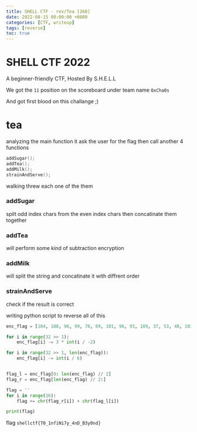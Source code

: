 ```yaml
---
title: SHELL CTF - rev/Tea [268]
date: 2022-08-15 00:00:00 +0800
categories: [CTF, writeup]
tags: [reverse]
toc: true
---
```


# SHELL CTF 2022

A beginner-friendly CTF, Hosted By S.H.E.L.L

We got the `11` position on the scoreboard under team name `0xCha0s`

And got first blood on this challange ;)


# tea
analyzing the main function it ask the user for the flag then call another 4 functions

```c
addSugar();
addTea();
addMilk();
strainAndServe();
```

walking threw each one of the them

### addSugar
spilt odd index chars from the even index chars then concatinate them together

### addTea
will perform some kind of subtraction encryption

### addMilk
will split the string and concatinate it with diffrent order

### strainAndServe
check if the result is correct


writing python script to reverse all of this
```python
enc_flag = [104, 108, 96, 99, 78, 89, 101, 96, 93, 109, 37, 53, 48, 103, 89, 104, 117, 103, 111, 119, 126, 51, 52, 105, 82, 59, 99, 114, 99, 55, 53, 105]

for i in range(32 >> 1):
    enc_flag[i] -= 3 * int(i / -2)

for i in range(32 >> 1, len(enc_flag)):
    enc_flag[i] -= int(i / 6)


flag_l = enc_flag[0: len(enc_flag) // 2]
flag_r = enc_flag[len(enc_flag) // 2:]

flag = ''
for i in range(16):
    flag += chr(flag_r[i]) + chr(flag_l[i])

print(flag)

```

flag `shellctf{T0_1nfiNi7y_4nD_B3y0nd}`
